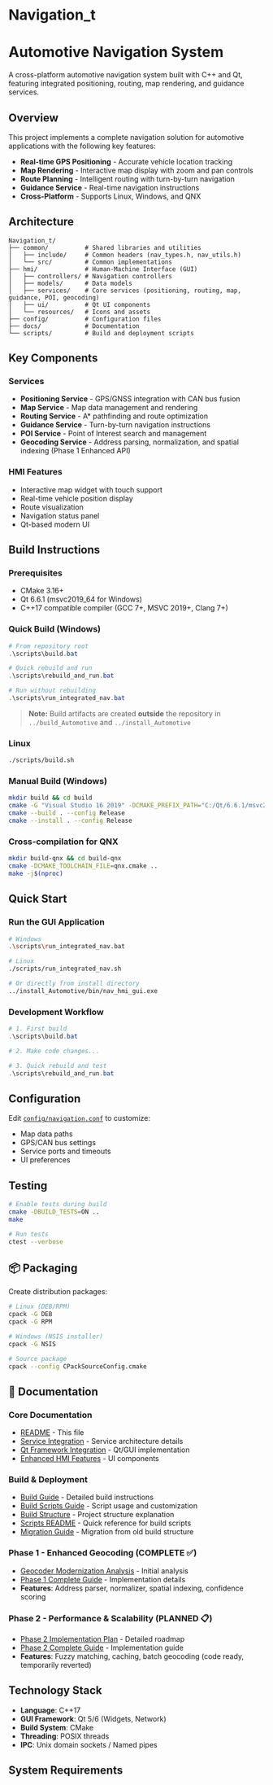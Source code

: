 # Navigation_t
# Automotive Navigation System

A cross-platform automotive navigation system built with C++ and Qt, featuring integrated positioning, routing, map rendering, and guidance services.

## Overview

This project implements a complete navigation solution for automotive applications with the following key features:

- **Real-time GPS Positioning** - Accurate vehicle location tracking
- **Map Rendering** - Interactive map display with zoom and pan controls
- **Route Planning** - Intelligent routing with turn-by-turn navigation
- **Guidance Service** - Real-time navigation instructions
- **Cross-Platform** - Supports Linux, Windows, and QNX

## Architecture

```
Navigation_t/
├── common/          # Shared libraries and utilities
│   ├── include/     # Common headers (nav_types.h, nav_utils.h)
│   └── src/         # Common implementations
├── hmi/             # Human-Machine Interface (GUI)
│   ├── controllers/ # Navigation controllers
│   ├── models/      # Data models
│   ├── services/    # Core services (positioning, routing, map, guidance, POI, geocoding)
│   ├── ui/          # Qt UI components
│   └── resources/   # Icons and assets
├── config/          # Configuration files
├── docs/            # Documentation
└── scripts/         # Build and deployment scripts
```

## Key Components

### Services
- **Positioning Service** - GPS/GNSS integration with CAN bus fusion
- **Map Service** - Map data management and rendering
- **Routing Service** - A* pathfinding and route optimization
- **Guidance Service** - Turn-by-turn navigation instructions
- **POI Service** - Point of Interest search and management
- **Geocoding Service** - Address parsing, normalization, and spatial indexing (Phase 1 Enhanced API)

### HMI Features
- Interactive map widget with touch support
- Real-time vehicle position display
- Route visualization
- Navigation status panel
- Qt-based modern UI

## Build Instructions

### Prerequisites
- CMake 3.16+
- Qt 6.6.1 (msvc2019_64 for Windows)
- C++17 compatible compiler (GCC 7+, MSVC 2019+, Clang 7+)

### Quick Build (Windows)

```powershell
# From repository root
.\scripts\build.bat

# Quick rebuild and run
.\scripts\rebuild_and_run.bat

# Run without rebuilding
.\scripts\run_integrated_nav.bat
```

> **Note:** Build artifacts are created **outside** the repository in `../build_Automotive` and `../install_Automotive`

### Linux
```bash
./scripts/build.sh
```

### Manual Build (Windows)

```bash
mkdir build && cd build
cmake -G "Visual Studio 16 2019" -DCMAKE_PREFIX_PATH="C:/Qt/6.6.1/msvc2019_64" ..
cmake --build . --config Release
cmake --install . --config Release
```

### Cross-compilation for QNX
```bash
mkdir build-qnx && cd build-qnx
cmake -DCMAKE_TOOLCHAIN_FILE=qnx.cmake ..
make -j$(nproc)
```

## Quick Start

### Run the GUI Application
```bash
# Windows
.\scripts\run_integrated_nav.bat

# Linux
./scripts/run_integrated_nav.sh

# Or directly from install directory
../install_Automotive/bin/nav_hmi_gui.exe
```

### Development Workflow
```powershell
# 1. First build
.\scripts\build.bat

# 2. Make code changes...

# 3. Quick rebuild and test
.\scripts\rebuild_and_run.bat
```

## Configuration

Edit [`config/navigation.conf`](config/navigation.conf) to customize:
- Map data paths
- GPS/CAN bus settings
- Service ports and timeouts
- UI preferences

## Testing

```bash
# Enable tests during build
cmake -DBUILD_TESTS=ON ..
make

# Run tests
ctest --verbose
```

## 📦 Packaging

Create distribution packages:

```bash
# Linux (DEB/RPM)
cpack -G DEB
cpack -G RPM

# Windows (NSIS installer)
cpack -G NSIS

# Source package
cpack --config CPackSourceConfig.cmake
```

## 📖 Documentation

### Core Documentation
- [README](README.md) - This file
- [Service Integration](docs/SERVICE_INTEGRATION.md) - Service architecture details
- [Qt Framework Integration](docs/QT_FRAMEWORK_INTEGRATION.md) - Qt/GUI implementation
- [Enhanced HMI Features](docs/ENHANCED_HMI_FEATURES.md) - UI components

### Build & Deployment
- [Build Guide](docs/BUILD_GUIDE.md) - Detailed build instructions
- [Build Scripts Guide](docs/BUILD_SCRIPTS_GUIDE.md) - Script usage and customization
- [Build Structure](docs/BUILD_STRUCTURE.md) - Project structure explanation
- [Scripts README](scripts/README.md) - Quick reference for build scripts
- [Migration Guide](docs/MIGRATION_GUIDE.md) - Migration from old build structure

### Phase 1 - Enhanced Geocoding (COMPLETE ✅)
- [Geocoder Modernization Analysis](docs/GEOCODER_MODERNIZATION_ANALYSIS.md) - Initial analysis
- [Phase 1 Complete Guide](docs/PHASE1_COMPLETE_GUIDE.md) - Implementation details
- **Features**: Address parser, normalizer, spatial indexing, confidence scoring

### Phase 2 - Performance & Scalability (PLANNED 📋)
- [Phase 2 Implementation Plan](docs/PHASE2_IMPLEMENTATION_PLAN.md) - Detailed roadmap
- [Phase 2 Complete Guide](docs/PHASE2_COMPLETE_GUIDE.md) - Implementation guide
- **Features**: Fuzzy matching, caching, batch geocoding (code ready, temporarily reverted)

## Technology Stack

- **Language**: C++17
- **GUI Framework**: Qt 5/6 (Widgets, Network)
- **Build System**: CMake
- **Threading**: POSIX threads
- **IPC**: Unix domain sockets / Named pipes

## System Requirements